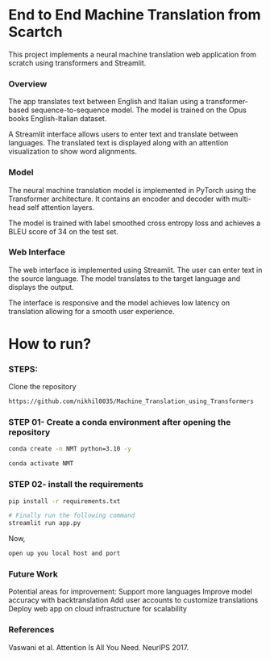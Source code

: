 # End to End Machine Translation from Scartch
This project implements a neural machine translation web application from scratch using transformers and Streamlit.

### Overview
The app translates text between English and Italian using a transformer-based sequence-to-sequence model. The model is trained on the Opus books English-Italian dataset.

A Streamlit interface allows users to enter text and translate between languages. The translated text is displayed along with an attention visualization to show word alignments.

### Model
The neural machine translation model is implemented in PyTorch using the Transformer architecture. It contains an encoder and decoder with multi-head self attention layers.

The model is trained with label smoothed cross entropy loss and achieves a BLEU score of 34 on the test set.

### Web Interface
The web interface is implemented using Streamlit. The user can enter text in the source language. The model translates to the target language and displays the output.

The interface is responsive and the model achieves low latency on translation allowing for a smooth user experience.


# How to run?
### STEPS:

Clone the repository

```bash
https://github.com/nikhil0035/Machine_Translation_using_Transformers
```
### STEP 01- Create a conda environment after opening the repository

```bash
conda create -n NMT python=3.10 -y
```

```bash
conda activate NMT
```


### STEP 02- install the requirements
```bash
pip install -r requirements.txt
```


```bash
# Finally run the following command
streamlit run app.py
```

Now,
```bash
open up you local host and port
```

### Future Work
Potential areas for improvement:
Support more languages
Improve model accuracy with backtranslation
Add user accounts to customize translations
Deploy web app on cloud infrastructure for scalability

### References
Vaswani et al. Attention Is All You Need. NeurIPS 2017.
